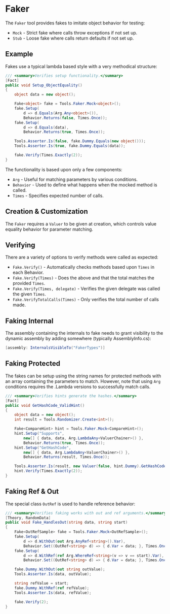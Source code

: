 # Faker

The `Faker` tool provides fakes to imitate object behavior for testing:

* `Mock` - Strict fake where calls throw exceptions if not set up.
* `Stub` - Loose fake where calls return defaults if not set up.

## Example

Fakes use a typical lambda based style with a very methodical structure:

```c#
/// <summary>Verifies setup functionality.</summary>
[Fact]
public void Setup_ObjectEquality()
{
    object data = new object();

    Fake<object> fake = Tools.Faker.Mock<object>();
    fake.Setup(
        d => d.Equals(Arg.Any<object>()),
        Behavior.Returns(false, Times.Once));
    fake.Setup(
        d => d.Equals(data),
        Behavior.Returns(true, Times.Once));

    Tools.Asserter.Is(false, fake.Dummy.Equals(new object()));
    Tools.Asserter.Is(true, fake.Dummy.Equals(data));

    fake.Verify(Times.Exactly(2));
}
```

The functionality is based upon only a few components:

* `Arg` - Useful for matching parameters by various conditions.
* `Behavior` - Used to define what happens when the mocked method is called.
* `Times` - Specifies expected number of calls.

## Creation & Customization

The `Faker` requires a `Valuer` to be given at creation, which controls value equality behavior for parameter matching.

## Verifying

There are a variety of options to verify methods were called as expected:

* `Fake.Verify()` - Automatically checks methods based upon `Times` in each Behavior.
* `Fake.Verify(Times)` - Does the above and that the total matches the provided `Times`.
* `Fake.Verify(Times, delegate)` - Verifies the given delegate was called the given `Times`.
* `Fake.VerifyTotalCalls(Times)` - Only verifies the total number of calls made.

## Faking Internal

The assembly containing the internals to fake needs to grant visibility to the dynamic assembly by adding somewhere (typically AssemblyInfo.cs):

```c#
[assembly: InternalsVisibleTo("FakerTypes")]
```

## Faking Protected

The fakes can be setup using the string names for protected methods with an array containing the parameters to match. However, note that using `Arg` conditions requires the .Lambda versions to successfully match calls.

```c#
/// <summary>Verifies hints generate the hashes.</summary>
[Fact]
public void GetHashCode_ValidHint()
{
    object data = new object();
    int result = Tools.Randomizer.Create<int>();

    Fake<CompareHint> hint = Tools.Faker.Mock<CompareHint>();
    hint.Setup("Supports",
        new[] { data, data, Arg.LambdaAny<ValuerChainer>() },
        Behavior.Returns(true, Times.Once));
    hint.Setup("GetHashCode",
        new[] { data, Arg.LambdaAny<ValuerChainer>() },
        Behavior.Returns(result, Times.Once));

    Tools.Asserter.Is(result, new Valuer(false, hint.Dummy).GetHashCode(data));
    hint.Verify(Times.Exactly(2));
}
```

## Faking Ref & Out

The special class `OutRef` is used to handle reference behavior:

```c#
/// <summary>Verifies faking works with out and ref arguments.</summary>
[Theory, RandomData]
public void Fake_HandlesOut(string data, string start)
{
    Fake<OutRefSample> fake = Tools.Faker.Mock<OutRefSample>();
    fake.Setup(
        d => d.WithOut(out Arg.AnyRef<string>().Var),
        Behavior.Set((OutRef<string> d) => { d.Var = data; }, Times.Once));
    fake.Setup(
        d => d.WithRef(ref Arg.WhereRef<string>(v => v == start).Var),
        Behavior.Set((OutRef<string> d) => { d.Var = data; }, Times.Once));

    fake.Dummy.WithOut(out string outValue);
    Tools.Asserter.Is(data, outValue);

    string refValue = start;
    fake.Dummy.WithRef(ref refValue);
    Tools.Asserter.Is(data, refValue);

    fake.Verify(2);
}
```
